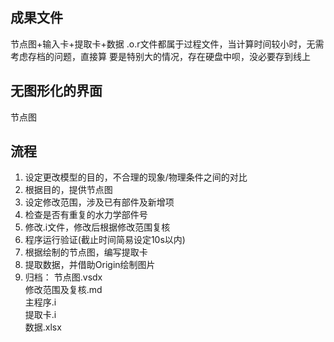 ## 成果文件
节点图+输入卡+提取卡+数据
.o.r文件都属于过程文件，当计算时间较小时，无需考虑存档的问题，直接算
要是特别大的情况，存在硬盘中呗，没必要存到线上
## 无图形化的界面
节点图

## 流程
1. 设定更改模型的目的，不合理的现象/物理条件之间的对比
2. 根据目的，提供节点图
3. 设定修改范围，涉及已有部件及新增项
4. 检查是否有重复的水力学部件号
5. 修改.i文件，修改后根据修改范围复核
6. 程序运行验证(截止时间简易设定10s以内)
7. 根据绘制的节点图，编写提取卡
8. 提取数据，并借助Origin绘制图片
9. 归档：
    节点图.vsdx<br>修改范围及复核.md<br>主程序.i<br>提取卡.i<br>数据.xlsx